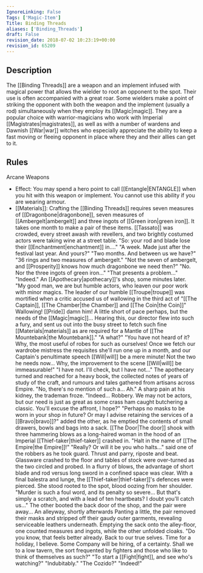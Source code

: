 ```yaml
---
IgnoreLinking: False
Tags: ['Magic-Item']
Title: Binding Threads
aliases: ['Binding_Threads']
draft: False
revision_date: 2018-07-02 10:23:19+00:00
revision_id: 65209
---
```


## Description
The [[Binding Threads]] are a weapon and an implement infused with magical power that allows the wielder to root an opponent to the spot. Their use is often accompanied with a great roar. Some wielders make a point of striking the opponent with both the weapon and the implement (usually a rod) simultaneously when they employ its [[Magic|magic]]. 
They are a popular choice with warrior-magicians who work with Imperial [[Magistrates|magistrates]], as well as with a number of wardens and Dawnish [[War|war]] witches who especially appreciate the ability to keep a fast moving or fleeing opponent in place where they and their allies can get to it.
## Rules
Arcane Weapons
* Effect: You may spend a hero point to call [[Entangle|ENTANGLE]] when you hit with this weapon or implement. You cannot use this ability if you are wearing armour.
* [[Materials]]: Crafting the [[Binding Threads]] requires seven measures of [[Dragonbone|dragonbone]], seven measures of [[Ambergelt|ambergelt]] and three ingots of [[Green iron|green iron]]. It takes one month to make a pair of these items.
[[Tassato]] was crowded, every street awash with revellers, and two brightly costumed actors were taking wine at a street table. 
"So: your rod and blade lose their [[Enchantment|enchantment]] in...."
"A week. Made just after the festival last year. And yours?"
"Two months. And between us we have?"
"36 rings and two measures of ambergelt."
"Not the seven of ambergelt, and [[Prosperity]] knows how much dragonbone we need then?"
"No. Nor the three ingots of green iron..."
"That presents a problem..."
"Indeed." 
An [[Apothecary|apothecary]]'s shop, some minutes later.
"My good man, we are but humble actors, who leaven our poor work with minor magics. The leader of our humble [[Troupe|troupe]] was mortified when a critic accused us of wallowing in the third act of "[[The Captain]], [[The Chamber|the Chamber]] and [[The Coin|the Coin]]"  Wallowing! [[Pride]] damn him! A little short of pace perhaps, but the needs of the [[Magic|magic]]... Hearing this,  our director flew into such a fury, and sent us out into the busy street to fetch such fine [[Materials|materials]] as are required for a Mantle of [[The Mountebank|the Mountebank]]."
"A what?" 
"You have not heard of it? Why, the most useful of robes for such as ourselves! Once we fetch our wardrobe mistress the requisites she'll run one up in a month, and our Captain's penultimate speech [[Will|will]] be a mere minute! Not the two he needs now... Why, the improvement to the scene [[Will|will]] be immeasurable!"
"I have not. I'll check, but I have not..."
The apothecary turned and reached for a heavy book, the collected notes of years of study of the craft, and rumours and tales gathered from artisans across Empire.
"No, there's no mention of such a... Ah."
A sharp pain at his kidney, the trademan froze.
"Indeed... Robbery. We may not be actors, but our need is just as great as some crass ham caught butchering a classic. You'll excuse the affront, I hope?"
"Perhaps no masks to be worn in your shop in future? Or may I advise retaining the services of a [[Bravo|bravo]]?" added the other, as he emptied the contents of small drawers, bowls and bags into a sack.
[[The Door|The door]] shook with three hammering blows as a long-haired woman in the hood of an Imperial [[Thief-taker|thief-taker]] crashed in.
"Halt in the name of [[The Empire|the Empire]]!"
"Really? Or will it be you who halts..." said one of the robbers as he took guard. 
Thrust and parry, riposte and beat. Glassware crashed to the floor and tables of stock were over-turned as the two circled and probed.  In a flurry of blows, the advantage of short blade and rod versus long sword in a confined space was clear. With a final balestra and lunge, the [[Thief-taker|thief-taker]]'s defences were pierced. She stood rooted to the spot, blood oozing from her shoulder.
"Murder is such a foul word, and its penalty so severe... But that's simply a scratch, and with a lead of ten heartbeats? I doubt you'll catch us..."
The other booted the back door of the shop, and the pair were away...
An alleyway, shortly afterwards
Panting a little, the pair removed their masks and stripped off their gaudy outer garments, revealing serviceable leathers underneath. Emptying the sack onto the alley-floor, one counted measures and ingots, while the other unfolded cloaks.
"Do you know, that feels better already. Back to our true selves. Time for a holiday, I believe. Some Company will be hiring, of a certainty. Shall we to a low tavern, the sort frequented by fighters and those who like to think of themselves as such?"
"To start a [[Fight|fight]], and see who's watching?"
"Indubitably."
"The Cozido?"
"Indeed!"